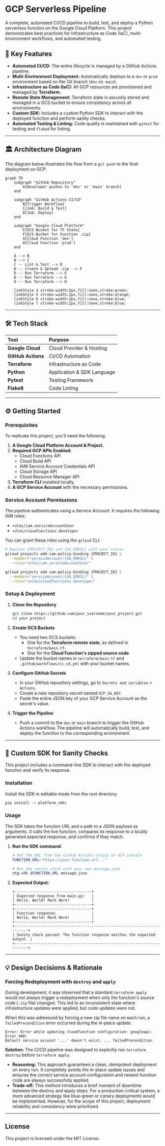 # **GCP Serverless Pipeline**

[](https://www.google.com/search?q=https://github.com/YOUR_USERNAME/YOUR_REPOSITORY/actions/workflows/ci-cd.yml)
[](https://opensource.org/licenses/MIT)

A complete, automated CI/CD pipeline to build, test, and deploy a Python serverless function on the Google Cloud Platform. This project demonstrates best practices for Infrastructure as Code (IaC), multi-environment workflows, and automated testing.

## **🚀 Key Features**

  * **Automated CI/CD:** The entire lifecycle is managed by a GitHub Actions pipeline.
  * **Multi-Environment Deployment:** Automatically deploys to a `dev` or `prod` environment based on the Git branch (`dev` vs. `main`).
  * **Infrastructure as Code (IaC):** All GCP resources are provisioned and managed by **Terraform**.
  * **Remote State Management:** Terraform state is securely stored and managed in a GCS bucket to ensure consistency across all environments.
  * **Custom SDK:** Includes a custom Python SDK to interact with the deployed function and perform sanity checks.
  * **Automated Testing & Linting:** Code quality is maintained with `pytest` for testing and `flake8` for linting.

-----

## **🏛️ Architecture Diagram**

The diagram below illustrates the flow from a `git push` to the final deployment on GCP.

```mermaid
graph TD
    subgraph "GitHub Repository"
        A[Developer pushes to 'dev' or 'main' branch]
    end

    subgraph "GitHub Actions CI/CD"
        B{Trigger Workflow}
        C[Job: Build & Test]
        D[Job: Deploy]
    end

    subgraph "Google Cloud Platform"
        E[GCS Bucket for TF State]
        F[GCS Bucket for Function .zip]
        G[Cloud Function 'dev']
        H[Cloud Function 'prod']
    end

    A --> B
    B --> C
    C -- Lint & Test --> D
    D -- Create & Upload .zip --> F
    D -- Run Terraform --> E
    D -- Run Terraform --> G
    D -- Run Terraform --> H

    linkStyle 4 stroke-width:2px,fill:none,stroke:green;
    linkStyle 5 stroke-width:2px,fill:none,stroke:orange;
    linkStyle 6 stroke-width:2px,fill:none,stroke:blue;
    linkStyle 7 stroke-width:2px,fill:none,stroke:blue;
```

-----

## **🛠️ Tech Stack**

| Tool | Purpose |
| :--- | :--- |
|  **Google Cloud** | Cloud Provider & Hosting |
|  **GitHub Actions** | CI/CD Automation |
|  **Terraform** | Infrastructure as Code |
|  **Python** | Application & SDK Language |
|  **Pytest** | Testing Framework |
|  **Flake8** | Code Linting |

-----

## **⚙️ Getting Started**

### **Prerequisites**

To replicate this project, you'll need the following:

1.  **A Google Cloud Platform Account & Project.**
2.  **Required GCP APIs Enabled:**
      * Cloud Functions API
      * Cloud Build API
      * IAM Service Account Credentials API
      * Cloud Storage API
      * Cloud Resource Manager API
3.  **Terraform CLI** installed locally.
4.  **A GCP Service Account** with the necessary permissions.

### **Service Account Permissions**

The pipeline authenticates using a Service Account. It requires the following IAM roles:

  * `roles/iam.serviceAccountUser`
  * `roles/cloudfunctions.developer`

You can grant these roles using the `gcloud` CLI:

```bash
# Replace {PROJECT_ID} and {SA_EMAIL} with your values
gcloud projects add-iam-policy-binding {PROJECT_ID} \
  --member="serviceAccount:{SA_EMAIL}" \
  --role="roles/iam.serviceAccountUser"

gcloud projects add-iam-policy-binding {PROJECT_ID} \
  --member="serviceAccount:{SA_EMAIL}" \
  --role="roles/cloudfunctions.developer"
```

### **Setup & Deployment**

1.  **Clone the Repository**

    ```sh
    git clone https://github.com/your_username/your_project.git
    cd your_project
    ```

2.  **Create GCS Buckets**

      * You need two GCS buckets:
          * One for the **Terraform remote state**, as defined in `terraform/main.tf`.
          * One for the **Cloud Function's zipped source code**.
      * Update the bucket names in `terraform/main.tf` and `.github/workflows/ci-cd.yml` with your bucket names.

3.  **Configure GitHub Secrets**

      * In your GitHub repository settings, go to `Secrets and variables` \> `Actions`.
      * Create a new repository secret named `GCP_SA_KEY`.
      * Paste the entire JSON key of your GCP Service Account as the secret's value.

4.  **Trigger the Pipeline**

      * Push a commit to the `dev` or `main` branch to trigger the GitHub Actions workflow. The pipeline will automatically build, test, and deploy the function to the corresponding environment.

-----

## **🔬 Custom SDK for Sanity Checks**

This project includes a command-line SDK to interact with the deployed function and verify its response.

### **Installation**

Install the SDK in editable mode from the root directory:

```sh
pip install -e platform_sdk/
```

### **Usage**

The SDK takes the function URL and a path to a JSON payload as arguments. It calls the live function, compares its response to a locally generated expected response, and confirms if they match.

1.  **Run the SDK command:**
    ```sh
    # Get the URL from the GitHub Actions output or GCP console
    FUNCTION_URL="https://your-function-url..."

    # Run the sanity check with your own message.json
    ntg-sdk $FUNCTION_URL message.json
    ```
2.  **Expected Output:**
    ```
    +-----------------------------------+
    | Expected response from main.py:   |
    | Hello, World! Mark Here!          |
    +-----------------------------------+
    +-----------------------------------+
    | Function response:                |
    | Hello, World! Mark Here!          |
    +-----------------------------------+
    +-------------------------------------------------------------------------+
    | Sanity check passed: The function response matches the expected output. |
    +-------------------------------------------------------------------------+
    ```

-----

## **💡 Design Decisions & Rationale**

### **Forcing Redeployment with `destroy` and `apply`**

During development, it was observed that a standard `terraform apply` would not always trigger a redeployment when only the function's source code (`.zip` file) changed. This led to an inconsistent state where infrastructure updates were applied, but code updates were not.

When this was addressed by forcing a new zip file name on each run, a `failedPrecondition` error occurred during the in-place update:

```
Error: Error while updating cloudfunction configuration: googleapi: Error 400:
Default service account '...' doesn't exist. ... failedPrecondition
```

**Solution:** The CI/CD pipeline was designed to explicitly run `terraform destroy` before `terraform apply`.

  * **Reasoning:** This approach guarantees a clean, idempotent deployment on every run. It completely avoids the in-place update issues and ensures the correct service account configuration and newest function code are always successfully applied.
  * **Trade-off:** This method introduces a brief moment of downtime between the destroy and apply steps. For a production-critical system, a more advanced strategy like blue-green or canary deployments would be implemented. However, for the scope of this project, deployment reliability and consistency were prioritized.

-----

## **License**

This project is licensed under the MIT License.
